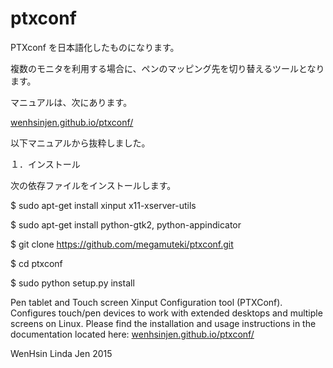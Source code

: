 # ptxconf
PTXconf を日本語化したものになります。

複数のモニタを利用する場合に、ペンのマッピング先を切り替えるツールとなります。

マニュアルは、次にあります。

[wenhsinjen.github.io/ptxconf/](http://wenhsinjen.github.io/ptxconf/)

以下マニュアルから抜粋しました。

１．インストール

次の依存ファイルをインストールします。

$ sudo apt-get install xinput x11-xserver-utils 

$ sudo apt-get install python-gtk2, python-appindicator

$ git clone  https://github.com/megamuteki/ptxconf.git

$ cd ptxconf

$ sudo python setup.py install





Pen tablet and Touch screen Xinput Configuration tool (PTXConf). Configures touch/pen devices to work with extended desktops and multiple screens on Linux.
Please find the installation and usage instructions in the documentation located here: [wenhsinjen.github.io/ptxconf/](http://wenhsinjen.github.io/ptxconf/)

WenHsin Linda Jen 2015
